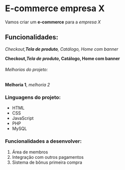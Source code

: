 # E-commerce empresa X

Vamos criar um **e-commerce** para a *empresa X*

## Funcionalidades:

_Checkout,**Tela de produto**, Catálogo, Home com banner_

**Checkout,_Tela de produto_, Catálogo, Home com banner**


###### Melhorias do projeto:

__Melhoria 1__, _melhoria 2_

### Linguagens do projeto:

* HTML
* CSS
* JavaScript
* PHP
* MySQL

### Funcionalidades a desenvolver:

1. Área de membros
2. Integração com outros pagamentos
3. Sistema de bônus primeira compra
